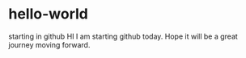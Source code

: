 # hello-world
starting in github
HI I am starting github today. Hope it will be a great journey moving forward.

